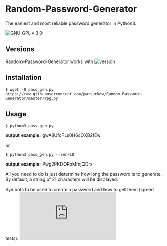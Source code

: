 # Random-Password-Generator

The easiest and most reliable password generator in Python3.

![GNU GPL v 3 0](https://user-images.githubusercontent.com/12321741/67310082-c4636280-f505-11e9-83a7-d23e8037c54f.png)

Versions
--------
Random-Password-Generator works with ![version](https://user-images.githubusercontent.com/12321741/67310245-0ab8c180-f506-11e9-993e-5ad8c39feea3.png)

Installation
------------
```
$ wget -O pass_gen.py https://raw.githubusercontent.com/patsuckow/Random-Password-Generator/master/rpg.py
```


Usage
-----
```
$ python3 pass_gen.py
```
**output example:** gwA8UfcFLs0H6cOXB2fEw

or

```
$ python3 pass_gen.py --len=18
```
**output example:** Pwg2PKDORoMfnjQDrx
    
All you need to do is just determine how long the password is to generate. By default, a string of 21 characters will be displayed.

Symbols to be used to create a password and how to get them (speed tests): ![see](https://github.com/patsuckow/Random-Password-Generator/blob/master/Speed-tests.md)
